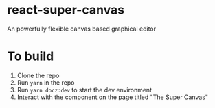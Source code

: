 # react-super-canvas
An powerfully flexible canvas based graphical editor

# To build

1. Clone the repo
2. Run `yarn` in the repo
3. Run `yarn docz:dev` to start the dev environment
4. Interact with the component on the page titled "The Super Canvas"
